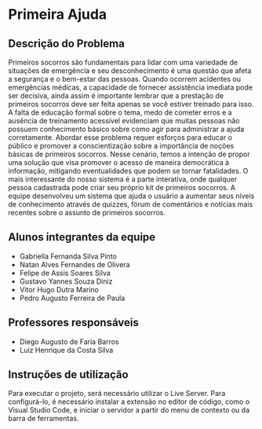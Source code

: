 # Primeira Ajuda

## Descrição do Problema

Primeiros socorros são fundamentais para lidar com uma variedade de situações de emergência e seu desconhecimento é uma questão que afeta a segurança e o bem-estar das pessoas. Quando ocorrem acidentes ou emergências médicas, a capacidade de fornecer assistência imediata pode ser decisiva, ainda assim é importante lembrar que a prestação de primeiros socorros deve ser feita apenas se você estiver treinado para isso. A falta de educação formal sobre o tema, medo de cometer erros e a ausência de treinamento acessível evidenciam que muitas pessoas não possuem conhecimento básico sobre como agir para administrar a ajuda corretamente. Abordar esse problema requer esforços para educar o público e promover a conscientização sobre a importância de noções básicas de primeiros socorros. Nesse cenário, temos a intenção de propor uma solução que visa promover o acesso de maneira democrática à informação, mitigando eventualidades que podem se tornar fatalidades. O mais interessante do nosso sistema é a parte interativa, onde qualquer pessoa cadastrada pode criar seu próprio kit de primeiros socorros. A equipe desenvolveu um sistema que ajuda o usuário a aumentar seus níveis de conhecimento através de quizzes, fórum de comentários e notícias mais recentes sobre o assunto de primeiros socorros.

## Alunos integrantes da equipe

* Gabriella Fernanda Silva Pinto
* Natan Alves Fernandes de Olivera
* Felipe de Assis Soares Silva
* Gustavo Yannes Souza Diniz
* Vitor Hugo Dutra Marino
* Pedro Augusto Ferreira de Paula

## Professores responsáveis

* Diego Augusto de Faria Barros
* Luiz Henrique da Costa Silva

## Instruções de utilização

Para executar o projeto, será necessário utilizar o Live Server. Para configurá-lo, é necessário instalar a extensão no editor de código, como o Visual Studio Code, e iniciar o servidor a partir do menu de contexto ou da barra de ferramentas.